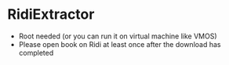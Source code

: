 # RidiExtractor
- Root needed (or you can run it on virtual machine like VMOS)
- Please open book on Ridi at least once after the download has completed
